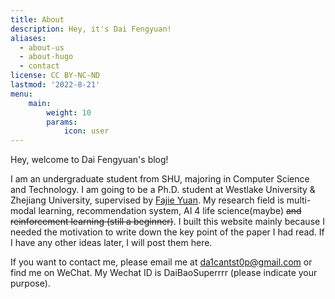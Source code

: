 ```yaml
---
title: About
description: Hey, it's Dai Fengyuan!
aliases:
  - about-us
  - about-hugo
  - contact
license: CC BY-NC-ND
lastmod: '2022-8-21'
menu:
    main: 
        weight: 10
        params:
            icon: user
---
```


Hey, welcome to Dai Fengyuan's blog!

I am an undergraduate student from SHU, majoring in Computer Science and Technology. I am going to be a Ph.D. student at Westlake University & Zhejiang University, supervised by [Fajie Yuan](https://fajieyuan.github.io/). My research field is multi-modal learning, recommendation system, AI 4 life science(maybe) ~~and reinforcement learning (still a beginner)~~. I built this website mainly because I needed the motivation to write down the key point of the paper I had read. If I have any other ideas later, I will post them here.

If you want to contact me, please email me at [da1cantst0p@gmail.com](mailto:da1cantst0p@gmail.com) or find me on WeChat. My Wechat ID is DaiBaoSuperrrr (please indicate your purpose). 
